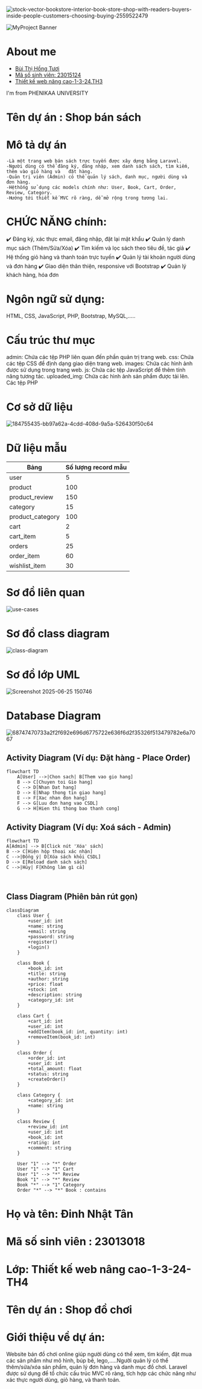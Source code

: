 ![stock-vector-bookstore-interior-book-store-shop-with-readers-buyers-inside-people-customers-choosing-buying-2559522479](https://github.com/user-attachments/assets/2347b392-3c13-4c14-ab68-a3e824bba850)

![MyProject Banner](https://github.com/ca-xao-xa-ot/BookStore/blob/main/public/assets/images/myproject.jpeg?raw=true)
<h1>About me </h1>
<ul>
    <a href = '' ><li>Bùi Thị Hồng Tươi </li></a>
    <a href = '' ><li>Mã số sinh viên: 23015124</li></a>
    <a href = '' ><li>Thiết kế web nâng cao-1-3-24.TH3</li></a>
</ul>
<p>I'm from PHENIKAA UNIVERSITY</p>

# Tên dự án : Shop bán sách

# Mô tả dự án
    -Là một trang web bán sách trực tuyến được xây dựng bằng Laravel.
    -Người dùng có thể đăng ký, đăng nhập, xem danh sách sách, tìm kiếm, thêm vào giỏ hàng và   đặt hàng.
    -Quản trị viên (Admin) có thể quản lý sách, danh mục, người dùng và đơn hàng.
    -Hệthống sử dụng các models chính như: User, Book, Cart, Order, Review, Category.
    -Hướng tới thiết kế MVC rõ ràng, dễ mở rộng trong tương lai.
    
# CHỨC NĂNG chính:
 ✔️ Đăng ký, xác thực email, đăng nhập, đặt lại mặt khẩu
 ✔️ Quản lý danh mục sách (Thêm/Sửa/Xóa) 
 ✔️ Tìm kiếm và lọc sách theo tiêu đề, tác giả 
 ✔️ Hệ thống giỏ hàng và thanh toán trực tuyến 
 ✔️ Quản lý tài khoản người dùng và đơn hàng 
 ✔️ Giao diện thân thiện, responsive với Bootstrap
 ✔️ Quản lý khách hàng, hóa đơn

# Ngôn ngữ sử dụng:
 HTML, CSS, JavaScript, PHP, Bootstrap, MySQL,.....
 
# Cấu trúc thư mục
admin: Chứa các tệp PHP liên quan đến phần quản trị trang web.
css: Chứa các tệp CSS để định dạng giao diện trang web.
images: Chứa các hình ảnh được sử dụng trong trang web.
js: Chứa các tệp JavaScript để thêm tính năng tương tác.
uploaded_img: Chứa các hình ảnh sản phẩm được tải lên.
Các tệp PHP

# Cơ sở dữ liệu

![184755435-bb97a62a-4cdd-408d-9a5a-526430f50c64](https://github.com/user-attachments/assets/fff39a10-bc56-4c9e-9d34-a77704503633)

# Dữ liệu mẫu

| Bảng             | Số lượng record mẫu |
| ---------------- | ------------------- |
| user             | 5                   |
| product          | 100                 |
| product_review   | 150                 |
| category         | 15                  |
| product_category | 100                 |
| cart             | 2                   |
| cart_item        | 5                   |
| orders           | 25                  |
| order_item       | 60                  |
| wishlist_item    | 30                  |

# Sơ đồ liên quan

![use-cases](https://github.com/user-attachments/assets/7f115c60-f294-479f-b130-1301c48d37f4)

# Sơ đồ class diagram

![class-diagram](https://github.com/user-attachments/assets/2ad9fc27-e928-4fbf-ad64-e7a2e54d8a04)

# Sơ đồ lớp UML

![Screenshot 2025-06-25 150746](https://github.com/user-attachments/assets/369a4323-5f1c-40da-8732-81d71fe58a12)

# Database Diagram
![68747470733a2f2f692e696d6775722e636f6d2f35326f513479782e6a7067](https://github.com/user-attachments/assets/0c82b505-389a-4d01-b2b7-ced86e824a65)

## Activity Diagram (Ví dụ: Đặt hàng - Place Order)
```mermaid
flowchart TD
    A[User] -->|Chon sach| B[Them vao gio hang]
    B --> C[Chuyen toi Gio hang]
    C --> D[Nhan Dat hang]
    D --> E[Nhap thong tin giao hang]
    E --> F[Xac nhan đon hang]
    F --> G[Luu đon hang vao CSDL]
    G --> H[Hien thi thong bao thanh cong]

```
## Activity Diagram (Ví dụ: Xoá sách - Admin)
```mermaid
flowchart TD
A[Admin] --> B[Click nút 'Xóa' sách]
B --> C[Hiện hộp thoại xác nhận]
C -->|Đồng ý| D[Xóa sách khỏi CSDL]
D --> E[Reload danh sách sách]
C -->|Hủy| F[Không làm gì cả]



```
## Class Diagram (Phiên bản rút gọn)
```mermaid
classDiagram
    class User {
        +user_id: int
        +name: string
        +email: string
        +password: string
        +register()
        +login()
    }

    class Book {
        +book_id: int
        +title: string
        +author: string
        +price: float
        +stock: int
        +description: string
        +category_id: int
    }

    class Cart {
        +cart_id: int
        +user_id: int
        +addItem(book_id: int, quantity: int)
        +removeItem(book_id: int)
    }

    class Order {
        +order_id: int
        +user_id: int
        +total_amount: float
        +status: string
        +createOrder()
    }

    class Category {
        +category_id: int
        +name: string
    }

    class Review {
        +review_id: int
        +user_id: int
        +book_id: int
        +rating: int
        +comment: string
    }

    User "1" --> "*" Order
    User "1" --> "1" Cart
    User "1" --> "*" Review
    Book "1" --> "*" Review
    Book "*" --> "1" Category
    Order "*" --> "*" Book : contains
```


































# Họ và tên: Đinh Nhật Tân
# Mã số sinh viên : 23013018
# Lớp: Thiết kế web nâng cao-1-3-24-TH4

# Tên dự án : Shop đồ chơi

# Giới thiệu về dự án:
 Website bán đồ chơi online giúp người dùng có thể xem, tìm kiếm, đặt mua các sản phẩm như mô hình, búp bê, lego,.....Người quản lý  có thể thêm/sửa/xóa sản phẩm, quản lý đơn hàng và danh mục đồ chơi. Laravel được sử dụng để tổ chức cấu trúc MVC rõ ràng, tích hợp các chức năng như xác thực người dùng, giỏ hàng, và thanh toán.






























